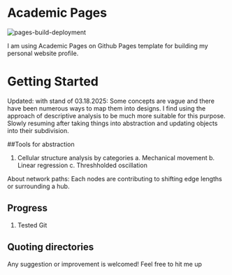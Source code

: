 
# Academic Pages

![pages-build-deployment](https://github.com/academicpages/academicpages.github.io/actions/workflows/pages/pages-build-deployment/badge.svg)

I am using Academic Pages on Github Pages template for building my personal website profile.


# Getting Started

Updated: with stand of 03.18.2025: Some concepts are vague and there have been numerous ways to map them into designs. I find using the approach of descriptive analysis to be much more suitable for this purpose. Slowly resuming after taking things into abstraction and updating objects into their subdivision.

##Tools for abstraction 

1. Cellular structure analysis by categories
  a. Mechanical movement
  b. Linear regression
  c. Threshholded oscillation

About network paths: Each nodes are contributing to shifting edge lengths or surrounding a hub.

## Progress

1. Tested Git

## Quoting directories

Any suggestion or improvement is welcomed! Feel free to hit me up

